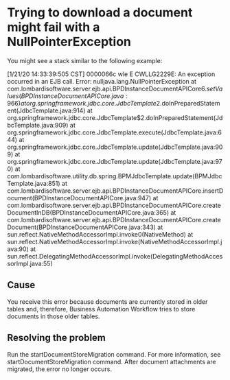 # Trying to download a document might fail with a NullPointerException

You might see a stack similar to the following example:

[1/21/20 14:33:39:505 CST] 0000066c wle E CWLLG2229E: An exception occurred in an EJB
call. Error: nulljava.lang.NullPointerException at
com.lombardisoftware.server.ejb.api.BPDInstanceDocumentAPICore$6.setValues(BPDInstanceDocumentAPICore.java:966)
at org.springframework.jdbc.core.JdbcTemplate$2.doInPreparedStatement(JdbcTemplate.java:914) at
org.springframework.jdbc.core.JdbcTemplate$2.doInPreparedStatement(JdbcTemplate.java:909) at
org.springframework.jdbc.core.JdbcTemplate.execute(JdbcTemplate.java:644) at
org.springframework.jdbc.core.JdbcTemplate.update(JdbcTemplate.java:909) at
org.springframework.jdbc.core.JdbcTemplate.update(JdbcTemplate.java:970) at
com.lombardisoftware.utility.db.spring.BPMJdbcTemplate.update(BPMJdbcTemplate.java:851) at
com.lombardisoftware.server.ejb.api.BPDInstanceDocumentAPICore.insertDocument(BPDInstanceDocumentAPICore.java:947)
at
com.lombardisoftware.server.ejb.api.BPDInstanceDocumentAPICore.createDocumentInDB(BPDInstanceDocumentAPICore.java:365)
at
com.lombardisoftware.server.ejb.api.BPDInstanceDocumentAPICore.createDocument(BPDInstanceDocumentAPICore.java:343)
at sun.reflect.NativeMethodAccessorImpl.invoke0(NativeMethod) at
sun.reflect.NativeMethodAccessorImpl.invoke(NativeMethodAccessorImpl.java:90) at
sun.reflect.DelegatingMethodAccessorImpl.invoke(DelegatingMethodAccessorImpl.java:55)

## Cause

You receive this error because documents are currently stored in older tables and, therefore,
Business Automation Workflow tries to store documents in those older
tables.

## Resolving the problem

Run the startDocumentStoreMigration command. For more information, see startDocumentStoreMigration command. After document attachments are migrated, the error no longer
occurs.